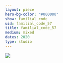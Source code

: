 ```yaml
---
layout: piece
hero-bg-color: "#000000"
show: familial_code
uid: familial_code_57
title: familial_code_57
medium: mixed
dates: 2020
type: studio
---
```


<img src="{{site.baseurl}}img/{{page.type}}/{{page.show}}/{{page.uid}}.jpg" class="piece-photo"/>
